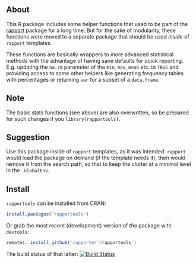 ## About

This R package includes some helper functions that used to be part of the [rapport](https://rapporter.github.io/rapport) package for a long time. But for the sake of modularity, these functions were moved to a separate package that should be used *inside* of `rapport` templates.

These functions are basically wrappers to more advanced statistical methods with the advantage of having sane defaults for quick reporting. E.g. updating the `na.rm` parameter of the `min`, `max`, `mean` etc. to `TRUE` and providing access to some other helpers like generating frequency tables with percentages or returning `var` for a subset of a `data.frame`.

## Note

The basic stats functions (see above) are also overwritten, so be prepared for such changes if you `library(rapportools)`.

## Suggestion

Use this package inside of `rapport` templates, as it was intended. `rapport` would load the package on demand (if the template needs it), then would remove it from the search path, so that to keep the clutter at a minimal level in the `.GlobalEnv`.

## Install

`rapportools` can be installed from CRAN:

```r
install.packages('rapportools')
```

Or grab the most recent (development) version of the package with `devtools`:

```r
remotes::install_github('rapporter'/rapportools')
```

The build status of that latter: [![Build Status](https://travis-ci.org/Rapporter/rapportools.png?branch=master)](https://travis-ci.org/Rapporter/rapportools)
